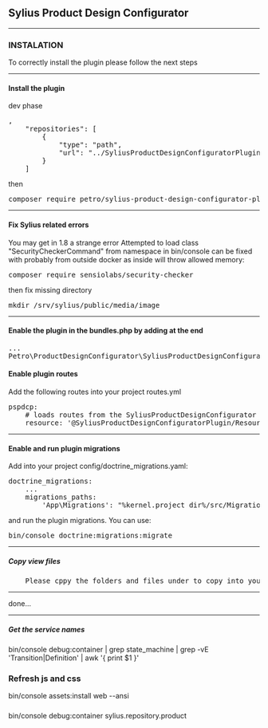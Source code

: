## Sylius Product Design Configurator

---
### INSTALATION
To correctly install the plugin please follow the next steps

---
#### Install the plugin
dev phase
<pre>
,
    "repositories": [
        {
            "type": "path",
            "url": "../SyliusProductDesignConfiguratorPlugin"
        }
    ]
</pre>
then
<pre>
composer require petro/sylius-product-design-configurator-plugin:*@dev
</pre>

---
#### Fix Sylius related errors
<p>
You may get in 1.8 a strange error Attempted to load class "SecurityCheckerCommand" from 
namespace in bin/console can be fixed with probably from outside docker as inside will 
throw allowed memory:
</p>
<pre>composer require sensiolabs/security-checker</pre>

then fix missing directory
<pre>mkdir /srv/sylius/public/media/image</pre>

---
#### Enable the plugin in the bundles.php by adding at the end
<pre>
...
Petro\ProductDesignConfigurator\SyliusProductDesignConfiguratorPlugin::class => ['all' => true],
</pre>
    
#### Enable plugin routes
Add the following routes into your project routes.yml
<pre>
pspdcp:
    # loads routes from the SyliusProductDesignConfigurator Plugin
    resource: '@SyliusProductDesignConfiguratorPlugin/Resources/config/shop_routing.yml'
</pre>

---
#### Enable and run plugin migrations
Add into your project config/doctrine_migrations.yaml:
<pre>
doctrine_migrations:
    ...
    migrations_paths:
        'App\Migrations': "%kernel.project_dir%/src/Migrations"
</pre>
and run the plugin migrations. You can use:
<pre>
bin/console doctrine:migrations:migrate
</pre>

---
##### Copy view files
<pre>
    Please cppy the folders and files under to_copy into your project Resources.
</pre>

---
done...

---

##### Get the service names
bin/console debug:container | grep state_machine | grep -vE 'Transition|Definition' | awk '{ print $1 }'
### Refresh js and css
bin/console assets:install web --ansi
###
bin/console debug:container sylius.repository.product

